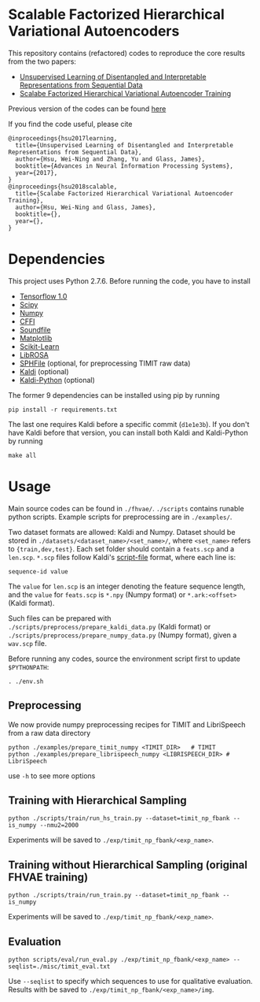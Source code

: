 # Scalable Factorized Hierarchical Variational Autoencoders
This repository contains (refactored) codes to reproduce the core results from the two papers:
* [Unsupervised Learning of Disentangled and Interpretable Representations from Sequential Data](https://arxiv.org/abs/1709.07902)
* [Scalabe Factorized Hierarchical Variational Autoencoder Training]()

Previous version of the codes can be found [here](https://github.com/wnhsu/FactorizedHierarchicalVAE)

If you find the code useful, please cite
```
@inproceedings{hsu2017learning,
  title={Unsupervised Learning of Disentangled and Interpretable Representations from Sequential Data},
  author={Hsu, Wei-Ning and Zhang, Yu and Glass, James},
  booktitle={Advances in Neural Information Processing Systems},
  year={2017},
}
@inproceedings{hsu2018scalable,
  title={Scalabe Factorized Hierarchical Variational Autoencoder Training},
  author={Hsu, Wei-Ning and Glass, James},
  booktitle={},
  year={},
}
```

# Dependencies
This project uses Python 2.7.6. Before running the code, you have to install
* [Tensorflow 1.0](https://www.tensorflow.org/)
* [Scipy](https://www.scipy.org/)
* [Numpy](http://www.numpy.org/)
* [CFFI](http://cffi.readthedocs.io/en/latest/)
* [Soundfile](https://pysoundfile.readthedocs.io/en/0.9.0/)
* [Matplotlib](http://matplotlib.org/)
* [Scikit-Learn](http://scikit-learn.org/stable/)
* [LibROSA](https://librosa.github.io/librosa/)
* [SPHFile](https://pypi.python.org/pypi/sphfile/1.0.0) (optional, for preprocessing TIMIT raw data)
* [Kaldi](https://github.com/kaldi-asr/kaldi) (optional)
* [Kaldi-Python](https://github.com/janchorowski/kaldi-python/) (optional)

The former 9 dependencies can be installed using pip by running
```
pip install -r requirements.txt
```

The last one requires Kaldi before a specific commit (`d1e1e3b`). If you don't have 
Kaldi before that version, you can install both Kaldi and Kaldi-Python by running
```
make all
```

# Usage
Main source codes can be found in `./fhvae/`. `./scripts` contains runable python scripts.
Example scripts for preprocessing are in `./examples/`. 

Two dataset formats are allowed: Kaldi and Numpy.
Dataset should be stored in `./datasets/<dataset_name>/<set_name>/`, where `<set_name>` 
refers to `{train,dev,test}`. Each set folder should contain a `feats.scp` and a `len.scp`.
`*.scp` files follow Kaldi's [script-file](http://kaldi-asr.org/doc/io.html) format, where
each line is:
```
sequence-id value
```
The `value` for `len.scp` is an integer denoting the feature sequence length, 
and the `value` for `feats.scp` is `*.npy` (Numpy format) or `*.ark:<offset>` (Kaldi format).

Such files can be prepared with `./scripts/preprocess/prepare_kaldi_data.py` (Kaldi format) 
or `./scripts/preprocess/prepare_numpy_data.py` (Numpy format), 
given a `wav.scp` file.

Before running any codes, source the environment script first to update `$PYTHONPATH`:
```
. ./env.sh
```

## Preprocessing
We now provide numpy preprocessing recipes for TIMIT and LibriSpeech from a raw data directory
```
python ./examples/prepare_timit_numpy <TIMIT_DIR>	# TIMIT
python ./examples/prepare_librispeech_numpy <LIBRISPEECH_DIR> # LibriSpeech
```
use `-h` to see more options

## Training with Hierarchical Sampling
```
python ./scripts/train/run_hs_train.py --dataset=timit_np_fbank --is_numpy --nmu2=2000
```
Experiments will be saved to `./exp/timit_np_fbank/<exp_name>`.

## Training without Hierarchical Sampling (original FHVAE training)
```
python ./scripts/train/run_train.py --dataset=timit_np_fbank --is_numpy
```
Experiments will be saved to `./exp/timit_np_fbank/<exp_name>`.

## Evaluation
```
python scripts/eval/run_eval.py ./exp/timit_np_fbank/<exp_name> --seqlist=./misc/timit_eval.txt
```
Use `--seqlist` to specify which sequences to use for qualitative evaluation.
Results with be saved to `./exp/timit_np_fbank/<exp_name>/img`.
